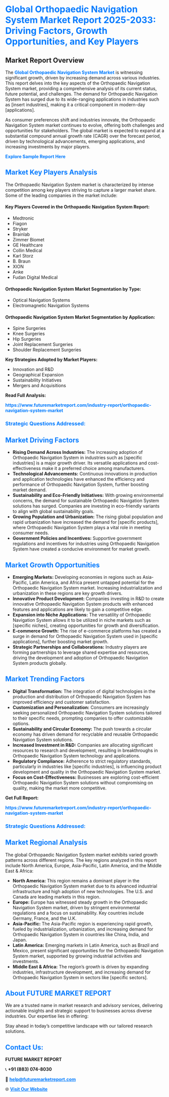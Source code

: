 <h1 style="color: #007BFF;">Global Orthopaedic Navigation System Market Report 2025-2033: Driving Factors, Growth Opportunities, and Key Players</h1>

<section id="overview">
<h2>Market Report Overview</h2>
<p>The <a href="https://www.futuremarketreport.com/industry-report/orthopaedic-navigation-system-market" style="color: #007BFF; text-decoration: none;"><strong>Global Orthopaedic Navigation System Market</strong></a> is witnessing significant growth, driven by increasing demand across various industries. This report delves into the key aspects of the Orthopaedic Navigation System market, providing a comprehensive analysis of its current status, future potential, and challenges. The demand for Orthopaedic Navigation System has surged due to its wide-ranging applications in industries such as [insert industries], making it a critical component in modern-day [applications].</p>
<p>As consumer preferences shift and industries innovate, the Orthopaedic Navigation System market continues to evolve, offering both challenges and opportunities for stakeholders. The global market is expected to expand at a substantial compound annual growth rate (CAGR) over the forecast period, driven by technological advancements, emerging applications, and increasing investments by major players.</p>
</section>

<section id="overview">
<p><a href="https://www.futuremarketreport.com/request-sample/reportId=79491" style="color: #007BFF; text-decoration: none;"><strong>Explore Sample Report Here</strong></a></p>
</section>

<section id="key-players">
<h2 style="color: #007BFF;">Market Key Players Analysis</h2>
<p>The Orthopaedic Navigation System market is characterized by intense competition among key players striving to capture a larger market share. Some of the leading companies in the market include:</p>
<h4>Key Players Covered in the Orthopaedic Navigation System Report:</h4>
<ul><li>Medtronic</li><li>Fiagon</li><li>Stryker</li><li>Brainlab</li><li>Zimmer Biomet</li><li>GE Healthcare</li><li>Collin Medical</li><li>Karl Storz</li><li>B. Braun</li><li>XION</li><li>Anke</li><li>Fudan Digital Medical</li></ul>
<h4>Orthopaedic Navigation System Market Segmentation by Type:</h4>
<ul><li>Optical Navigation Systems</li><li>Electromagnetic Navigation Systems</li></ul>

<h4>Orthopaedic Navigation System Market Segmentation by Application:</h4>
<ul><li>Spine Surgeries</li><li>Knee Surgeries</li><li>Hip Surgeries</li><li>Joint Replacement Surgeries</li><li>Shoulder Replacement Surgeries</li></ul>
<p><strong>Key Strategies Adopted by Market Players:</strong></p>
<ul>
<li>Innovation and R&D</li>
<li>Geographical Expansion</li>
<li>Sustainability Initiatives</li>
<li>Mergers and Acquisitions</li>
</ul>
</section>

<section>
<p><strong>Read Full Analysis: </strong></p><a href="https://www.futuremarketreport.com/industry-report/orthopaedic-navigation-system-market" style="color: #007BFF; text-decoration: none;"><strong>https://www.futuremarketreport.com/industry-report/orthopaedic-navigation-system-market</strong></a>
<h3 style="color: #007BFF;">Strategic Questions Addressed:</h3>
</section>

<section id="driving-factors">
<h2 style="color: #007BFF;">Market Driving Factors</h2>
<ul>
<li><strong>Rising Demand Across Industries:</strong> The increasing adoption of Orthopaedic Navigation System in industries such as [specific industries] is a major growth driver. Its versatile applications and cost-effectiveness make it a preferred choice among manufacturers.</li>
<li><strong>Technological Advancements:</strong> Continuous innovations in production and application technologies have enhanced the efficiency and performance of Orthopaedic Navigation System, further boosting market demand.</li>
<li><strong>Sustainability and Eco-Friendly Initiatives:</strong> With growing environmental concerns, the demand for sustainable Orthopaedic Navigation System solutions has surged. Companies are investing in eco-friendly variants to align with global sustainability goals.</li>
<li><strong>Growing Population and Urbanization:</strong> The rising global population and rapid urbanization have increased the demand for [specific products], where Orthopaedic Navigation System plays a vital role in meeting consumer needs.</li>
<li><strong>Government Policies and Incentives:</strong> Supportive government regulations and incentives for industries using Orthopaedic Navigation System have created a conducive environment for market growth.</li>
</ul>
</section>

<section id="growth-opportunities">
<h2 style="color: #007BFF;">Market Growth Opportunities</h2>
<ul>
<li><strong>Emerging Markets:</strong> Developing economies in regions such as Asia-Pacific, Latin America, and Africa present untapped potential for the Orthopaedic Navigation System market. Increasing industrialization and urbanization in these regions are key growth drivers.</li>
<li><strong>Innovative Product Development:</strong> Companies investing in R&D to create innovative Orthopaedic Navigation System products with enhanced features and applications are likely to gain a competitive edge.</li>
<li><strong>Expansion into Niche Applications:</strong> The versatility of Orthopaedic Navigation System allows it to be utilized in niche markets such as [specific niches], creating opportunities for growth and diversification.</li>
<li><strong>E-commerce Growth:</strong> The rise of e-commerce platforms has created a surge in demand for Orthopaedic Navigation System used in [specific applications], further boosting market growth.</li>
<li><strong>Strategic Partnerships and Collaborations:</strong> Industry players are forming partnerships to leverage shared expertise and resources, driving the development and adoption of Orthopaedic Navigation System products globally.</li>
</ul>
</section>

<section id="trending-factors">
<h2 style="color: #007BFF;">Market Trending Factors</h2>
<ul>
<li><strong>Digital Transformation:</strong> The integration of digital technologies in the production and distribution of Orthopaedic Navigation System has improved efficiency and customer satisfaction.</li>
<li><strong>Customization and Personalization:</strong> Consumers are increasingly seeking personalized Orthopaedic Navigation System solutions tailored to their specific needs, prompting companies to offer customizable options.</li>
<li><strong>Sustainability and Circular Economy:</strong> The push towards a circular economy has driven demand for recyclable and reusable Orthopaedic Navigation System solutions.</li>
<li><strong>Increased Investment in R&D:</strong> Companies are allocating significant resources to research and development, resulting in breakthroughs in Orthopaedic Navigation System technology and applications.</li>
<li><strong>Regulatory Compliance:</strong> Adherence to strict regulatory standards, particularly in industries like [specific industries], is influencing product development and quality in the Orthopaedic Navigation System market.</li>
<li><strong>Focus on Cost-Effectiveness:</strong> Businesses are exploring cost-efficient Orthopaedic Navigation System solutions without compromising on quality, making the market more competitive.</li>
</ul>
</section>

<section>
<p><strong>Get Full Report: </strong></p><a href="https://www.futuremarketreport.com/industry-report/orthopaedic-navigation-system-market" style="color: #007BFF; text-decoration: none;"><strong>https://www.futuremarketreport.com/industry-report/orthopaedic-navigation-system-market</strong></a>
<h3 style="color: #007BFF;">Strategic Questions Addressed:</h3>
</section>


<section id="regional-analysis">
<h2 style="color: #007BFF;">Market Regional Analysis</h2>
<p>The global Orthopaedic Navigation System market exhibits varied growth patterns across different regions. The key regions analyzed in this report include North America, Europe, Asia-Pacific, Latin America, and the Middle East & Africa:</p>
<ul>
<li><strong>North America:</strong> This region remains a dominant player in the Orthopaedic Navigation System market due to its advanced industrial infrastructure and high adoption of new technologies. The U.S. and Canada are leading markets in this region.</li>
<li><strong>Europe:</strong> Europe has witnessed steady growth in the Orthopaedic Navigation System market, driven by stringent environmental regulations and a focus on sustainability. Key countries include Germany, France, and the U.K.</li>
<li><strong>Asia-Pacific:</strong> The Asia-Pacific region is experiencing rapid growth, fueled by industrialization, urbanization, and increasing demand for Orthopaedic Navigation System in countries like China, India, and Japan.</li>
<li><strong>Latin America:</strong> Emerging markets in Latin America, such as Brazil and Mexico, present significant opportunities for the Orthopaedic Navigation System market, supported by growing industrial activities and investments.</li>
<li><strong>Middle East & Africa:</strong> The region’s growth is driven by expanding industries, infrastructure development, and increasing demand for Orthopaedic Navigation System in sectors like [specific sectors].</li>
</ul>
</section>

<footer>
<h2 style="color: #007BFF;">About FUTURE MARKET REPORT</h2>
<p>We are a trusted name in market research and advisory services, delivering actionable insights and strategic support to businesses across diverse industries. Our expertise lies in offering:</p>

<p>Stay ahead in today’s competitive landscape with our tailored research solutions.</p>

<h2 style="color: #007BFF;">Contact Us:</h2>
<p><strong>FUTURE MARKET REPORT</strong></p>
<p>📞 <strong>+91 (883) 074-8030</strong></p>
<p>📧 <strong><a href="mailto:help@futuremarketreport.com" style="color: #007BFF;">help@futuremarketreport.com</a></strong></p>
<p>🌐 <strong><a href="https://www.futuremarketreport.com/" style="color: #007BFF;">Visit Our Website</a></strong></p>
</footer>